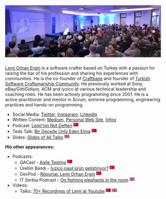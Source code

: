 # ![lemi orhan ergin header](https://raw.githubusercontent.com/lemiorhan/lemiorhan/master/lemi_header.jpg)

[Lemi Orhan Ergin](http://www.lemiorhanergin.com) is a software crafter based on Turkey with a passion for raising the bar of his profession and sharing his experiences with communities. He is the co-founder of [Craftbase](https://craftbase.io) and founder of [Turkish Software Craftsmanship Community](https://kommunity.com/software-craftsmanship-turkey). He previously worked at Sony, eBay/GittiGidiyor, ACM and iyzico at various technical leadership and coaching roles. He has been actively programming since 2001. He is a active practitioner and mentor in Scrum, extreme programming, engineering practices and hands-on programming.

* Social Media: [Twitter](https://twitter.com/lemiorhan), [Instagram](https://www.instagram.com/lemiorhan), [Linkedin](https://www.linkedin.com/in/lemiorhan)
* Written Content: [Medium](https://medium.com/@lemiorhan), [Personal Web Site](http://www.lemiorhanergin.com), [Infoq](https://www.infoq.com/profile/Lemi-Orhan-Ergin/#articles)
* Podcast: [Lemi'nin Not Defteri](https://soundcloud.com/leminin-not-defteri) ![turkish](https://raw.githubusercontent.com/lemiorhan/lemiorhan/master/turkish.png)
* Tedx Talk: [Bir Gecede Ünlü Eden Elma](https://www.youtube.com/watch?v=DClFjk_Uod8) ![turkish](https://raw.githubusercontent.com/lemiorhan/lemiorhan/master/turkish.png)
* Slides: [Slides of All Talks](https://speakerdeck.com/lemiorhan) ![english](https://raw.githubusercontent.com/lemiorhan/lemiorhan/master/english.png)

**His other appearances:**
* Podcasts: 
  * QACast - [Agile Testing](https://soundcloud.com/qacast/s1e8-lemi-orhan-ergin) ![turkish](https://raw.githubusercontent.com/lemiorhan/lemiorhan/master/turkish.png)
  * Üretim Bandı - [İyzico nasıl ürün geliştiriyor?](https://open.spotify.com/episode/3Pb7IUoSRMTR32C5Hqk0BO) ![turkish](https://raw.githubusercontent.com/lemiorhan/lemiorhan/master/turkish.png)
  * DevPod - [Röportaj: Lemi Orhan Ergin](https://devpod.org/2016/01/11/029/) ![turkish](https://raw.githubusercontent.com/lemiorhan/lemiorhan/master/turkish.png)
  * IT Serbia Podcast - [On fighting elephants in the room](https://podcasts.apple.com/us/podcast/on-fighting-elephants-in-the-room-with-lemi-orhan-ergin/id936476881?i=1000377992398) ![english](https://raw.githubusercontent.com/lemiorhan/lemiorhan/master/english.png)
* Videos:
  * Talks: [70+ Recordings of Lemi at Youtube](https://www.youtube.com/playlist?list=PLQTv1b9jwvWdvUVfv0M55mRbTB8CMYT9R) ![turkish](https://raw.githubusercontent.com/lemiorhan/lemiorhan/master/turkish.png) ![english](https://raw.githubusercontent.com/lemiorhan/lemiorhan/master/english.png)
